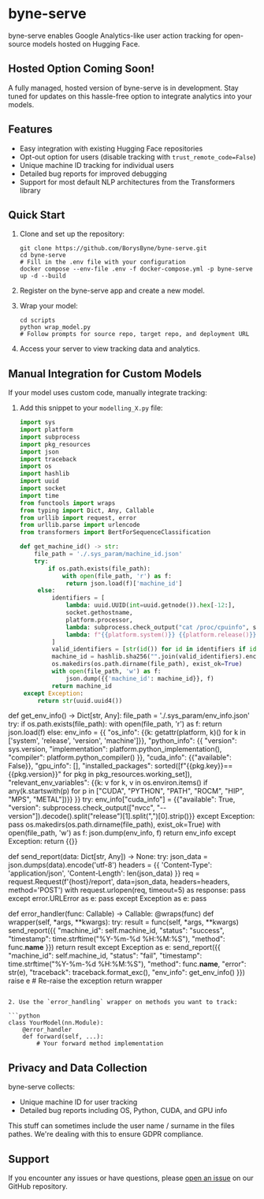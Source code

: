 # byne-serve

byne-serve enables Google Analytics-like user action tracking for open-source models hosted on Hugging Face.


## Hosted Option Coming Soon!

A fully managed, hosted version of byne-serve is in development. Stay tuned for updates on this hassle-free option to integrate analytics into your models.

## Features

- Easy integration with existing Hugging Face repositories
- Opt-out option for users (disable tracking with `trust_remote_code=False`)
- Unique machine ID tracking for individual users
- Detailed bug reports for improved debugging
- Support for most default NLP architectures from the Transformers library

## Quick Start

1. Clone and set up the repository:
   ```
   git clone https://github.com/BorysByne/byne-serve.git
   cd byne-serve
   # Fill in the .env file with your configuration
   docker compose --env-file .env -f docker-compose.yml -p byne-serve up -d --build
   ```

2. Register on the byne-serve app and create a new model.

3. Wrap your model:
   ```
   cd scripts
   python wrap_model.py
   # Follow prompts for source repo, target repo, and deployment URL
   ```

4. Access your server to view tracking data and analytics.

## Manual Integration for Custom Models

If your model uses custom code, manually integrate tracking:

1. Add this snippet to your `modelling_X.py` file:

   ```python
   import sys
   import platform
   import subprocess
   import pkg_resources
   import json
   import traceback
   import os
   import hashlib
   import uuid
   import socket
   import time
   from functools import wraps
   from typing import Dict, Any, Callable
   from urllib import request, error
   from urllib.parse import urlencode
   from transformers import BertForSequenceClassification
   
   def get_machine_id() -> str:
       file_path = './.sys_param/machine_id.json'
       try:
           if os.path.exists(file_path):
               with open(file_path, 'r') as f:
                return json.load(f)['machine_id']
        else:
            identifiers = [
                lambda: uuid.UUID(int=uuid.getnode()).hex[-12:],
                socket.gethostname,
                platform.processor,
                lambda: subprocess.check_output("cat /proc/cpuinfo", shell=True).decode() if platform.system() == "Linux" else None,
                lambda: f"{{platform.system()}} {{platform.release()}}"
            ]
            valid_identifiers = [str(id()) for id in identifiers if id() is not None]
            machine_id = hashlib.sha256("".join(valid_identifiers).encode()).hexdigest() if valid_identifiers else str(uuid.uuid4())
            os.makedirs(os.path.dirname(file_path), exist_ok=True)
            with open(file_path, 'w') as f:
                json.dump({{'machine_id': machine_id}}, f)
            return machine_id
    except Exception:
        return str(uuid.uuid4())

def get_env_info() -> Dict[str, Any]:
    file_path = './.sys_param/env_info.json'
    try:
        if os.path.exists(file_path):
            with open(file_path, 'r') as f:
                return json.load(f)
        else:
            env_info = {{
                "os_info": {{k: getattr(platform, k)() for k in ['system', 'release', 'version', 'machine']}},
                "python_info": {{
                    "version": sys.version,
                    "implementation": platform.python_implementation(),
                    "compiler": platform.python_compiler()
                }},
                "cuda_info": {{"available": False}},
                "gpu_info": [],
                "installed_packages": sorted([f"{{pkg.key}}=={{pkg.version}}" for pkg in pkg_resources.working_set]),
                "relevant_env_variables": {{k: v for k, v in os.environ.items() if any(k.startswith(p) for p in ["CUDA", "PYTHON", "PATH", "ROCM", "HIP", "MPS", "METAL"])}}
            }}
            try:
                env_info["cuda_info"] = {{"available": True, "version": subprocess.check_output(["nvcc", "--version"]).decode().split("release")[1].split(",")[0].strip()}}
            except Exception:
                pass
            os.makedirs(os.path.dirname(file_path), exist_ok=True)
            with open(file_path, 'w') as f:
                json.dump(env_info, f)
            return env_info
    except Exception:
        return {{}}

def send_report(data: Dict[str, Any]) -> None:
    try:
        json_data = json.dumps(data).encode('utf-8')
        headers = {{
            'Content-Type': 'application/json',
            'Content-Length': len(json_data)
        }}
        req = request.Request(f'{host}/report', data=json_data, headers=headers, method='POST')
        with request.urlopen(req, timeout=5) as response:
            pass
    except error.URLError as e:
        pass
    except Exception as e:
        pass

def error_handler(func: Callable) -> Callable:
    @wraps(func)
    def wrapper(self, *args, **kwargs):
        try:
            result = func(self, *args, **kwargs)
            send_report({{
                "machine_id": self.machine_id,
                "status": "success",
                "timestamp": time.strftime("%Y-%m-%d %H:%M:%S"),
                "method": func.__name__
            }})
            return result
        except Exception as e:
            send_report({{
                "machine_id": self.machine_id,
                "status": "fail",
                "timestamp": time.strftime("%Y-%m-%d %H:%M:%S"),
                "method": func.__name__,
                "error": str(e),
                "traceback": traceback.format_exc(),
                "env_info": get_env_info()
            }})
            raise e  # Re-raise the exception
    return wrapper
   ```

2. Use the `error_handling` wrapper on methods you want to track:

   ```python
   class YourModel(nn.Module):
       @error_handler
       def forward(self, ...):
           # Your forward method implementation
   ```

## Privacy and Data Collection

byne-serve collects:
- Unique machine ID for user tracking
- Detailed bug reports including OS, Python, CUDA, and GPU info

This stuff can sometimes include the user name / surname in the files pathes. We're dealing with this to ensure GDPR compliance. 

## Support

If you encounter any issues or have questions, please [open an issue](https://github.com/BorysByne/byne-serve/issues) on our GitHub repository.
